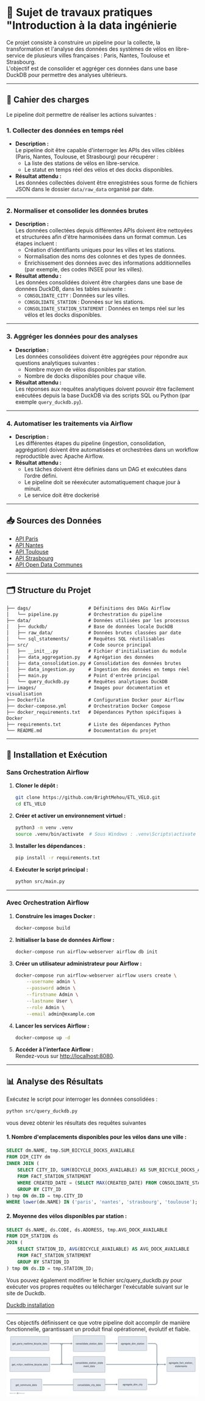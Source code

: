 # 🚴 Sujet de travaux pratiques "Introduction à la data ingénierie 
Ce projet consiste à construire un pipeline pour la collecte, la transformation et l'analyse des données des systèmes de vélos en libre-service de plusieurs villes françaises : Paris, Nantes, Toulouse et Strasbourg.  
L'objectif est de consolider et aggréger ces données dans une base DuckDB pour permettre des analyses ultérieurs.

---

## 🎯 **Cahier des charges**

Le pipeline doit permettre de réaliser les actions suivantes :  

### **1. Collecter des données en temps réel**  
- **Description :**  
  Le pipeline doit être capable d'interroger les APIs des villes ciblées (Paris, Nantes, Toulouse, et Strasbourg) pour récupérer :  
  - La liste des stations de vélos en libre-service.  
  - Le statut en temps réel des vélos et des docks disponibles.  
- **Résultat attendu :**  
  Les données collectées doivent être enregistrées sous forme de fichiers JSON dans le dossier `data/raw_data` organisé par date.

---

### **2. Normaliser et consolider les données brutes**  
- **Description :**  
  Les données collectées depuis différentes APIs doivent être nettoyées et structurées afin d'être harmonisées dans un format commun. Les étapes incluent :  
  - Création d’identifiants uniques pour les villes et les stations.  
  - Normalisation des noms des colonnes et des types de données.  
  - Enrichissement des données avec des informations additionnelles (par exemple, des codes INSEE pour les villes).  
- **Résultat attendu :**  
  Les données consolidées doivent être chargées dans une base de données DuckDB, dans les tables suivante :  
  - `CONSOLIDATE_CITY` : Données sur les villes.  
  - `CONSOLIDATE_STATION` : Données sur les stations.  
  - `CONSOLIDATE_STATION_STATEMENT` : Données en temps réel sur les vélos et les docks disponibles.

---

### **3. Aggréger les données pour des analyses**  
- **Description :**  
  Les données consolidées doivent être aggrégées pour répondre aux questions analytiques suivantes :  
  - Nombre moyen de vélos disponibles par station.
  - Nombre de docks disponibles pour chaque ville.  
- **Résultat attendu :**  
  Les réponses aux requêtes analytiques doivent pouvoir être facilement exécutées depuis la base DuckDB via des scripts SQL ou Python (par exemple `query_duckdb.py`).

---

### **4. Automatiser les traitements via Airflow**  
- **Description :**  
  Les différentes étapes du pipeline (ingestion, consolidation, aggrégation) doivent être automatisées et orchestrées dans un workflow reproductible avec Apache Airflow.  
- **Résultat attendu :**  
  - Les tâches doivent être définies dans un DAG et exécutées dans l’ordre défini.  
  - Le pipeline doit se réexécuter automatiquement chaque jour à minuit.
  - Le service doit être dockerisé
 
---
## 📥 **Sources des Données**

- [API Paris](https://opendata.paris.fr/explore/dataset/velib-disponibilite-en-temps-reel/api/)  
- [API Nantes](https://data.nantesmetropole.fr/explore/dataset/244400404_stations-velos-libre-service-nantes-metropole-disponibilites/api/)  
- [API Toulouse](https://data.toulouse-metropole.fr/explore/dataset/api-velo-toulouse-temps-reel/api/)  
- [API Strasbourg](https://data.strasbourg.eu/explore/dataset/stations-velhop/api/)  
- [API Open Data Communes](https://geo.api.gouv.fr/communes)  

---

## 🗂️ **Structure du Projet**

```plaintext
├── dags/                     # Définitions des DAGs Airflow
│   └── pipeline.py           # Orchestration du pipeline
├── data/                     # Données utilisées par les processus
│   ├── duckdb/               # Base de données locale DuckDB
│   ├── raw_data/             # Données brutes classées par date
│   └── sql_statements/       # Requêtes SQL réutilisables
├── src/                      # Code source principal
│   ├── __init__.py           # Fichier d'initialisation du module
│   ├── data_aggregation.py   # Agrégation des données
│   ├── data_consolidation.py # Consolidation des données brutes
│   ├── data_ingestion.py     # Ingestion des données en temps réel
│   ├── main.py               # Point d'entrée principal
│   └── query_duckdb.py       # Requêtes analytiques DuckDB
├── images/                   # Images pour documentation et visualisation
├── Dockerfile                # Configuration Docker pour Airflow
├── docker-compose.yml        # Orchestration Docker Compose
├── docker_requirements.txt   # Dépendances Python spécifiques à Docker
├── requirements.txt          # Liste des dépendances Python
└── README.md                 # Documentation du projet
```

---

## 🚀 **Installation et Exécution**

### **Sans Orchestration Airflow**

1. **Cloner le dépôt :**  
   ```bash
   git clone https://github.com/BrightMehou/ETL_VELO.git
   cd ETL_VELO
   ```

2. **Créer et activer un environnement virtuel :**  
   ```bash
   python3 -m venv .venv
   source .venv/bin/activate  # Sous Windows : .venv\Scripts\activate
   ```

3. **Installer les dépendances :**  
   ```bash
   pip install -r requirements.txt
   ```

4. **Exécuter le script principal :**  
   ```bash
   python src/main.py
   ```

---

### **Avec Orchestration Airflow**

1. **Construire les images Docker :**  
   ```bash
   docker-compose build
   ```

2. **Initialiser la base de données Airflow :**  
   ```bash
   docker-compose run airflow-webserver airflow db init
   ```

3. **Créer un utilisateur administrateur pour Airflow :**  
   ```bash
   docker-compose run airflow-webserver airflow users create \
       --username admin \
       --password admin \
       --firstname Admin \
       --lastname User \
       --role Admin \
       --email admin@example.com
   ```

4. **Lancer les services Airflow :**  
   ```bash
   docker-compose up -d
   ```

5. **Accéder à l'interface Airflow :**  
   Rendez-vous sur [http://localhost:8080](http://localhost:8080).

---

## 📊 **Analyse des Résultats**

Exécutez le script pour interroger les données consolidées :  
```bash
python src/query_duckdb.py
```

vous devez obtenir les résultats des requêtes suivantes

#### 1. Nombre d'emplacements disponibles pour les vélos dans une ville :
```sql
SELECT dm.NAME, tmp.SUM_BICYCLE_DOCKS_AVAILABLE
FROM DIM_CITY dm
INNER JOIN (
    SELECT CITY_ID, SUM(BICYCLE_DOCKS_AVAILABLE) AS SUM_BICYCLE_DOCKS_AVAILABLE
    FROM FACT_STATION_STATEMENT
    WHERE CREATED_DATE = (SELECT MAX(CREATED_DATE) FROM CONSOLIDATE_STATION)
    GROUP BY CITY_ID
) tmp ON dm.ID = tmp.CITY_ID
WHERE lower(dm.NAME) IN ('paris', 'nantes', 'strasbourg', 'toulouse');
```

#### 2. Moyenne des vélos disponibles par station :
```sql
SELECT ds.NAME, ds.CODE, ds.ADDRESS, tmp.AVG_DOCK_AVAILABLE
FROM DIM_STATION ds
JOIN (
    SELECT STATION_ID, AVG(BICYCLE_AVAILABLE) AS AVG_DOCK_AVAILABLE
    FROM FACT_STATION_STATEMENT
    GROUP BY STATION_ID
) tmp ON ds.ID = tmp.STATION_ID;
```

Vous pouvez également modifirer le fichier src/query_duckdb.py pour exécuter vos propres requêtes ou télécharger l'exécutable suivant sur le site de Duckdb.

[Duckdb installation](https://duckdb.org/docs/installation/)

---

Ces objectifs définissent ce que votre pipeline doit accomplir de manière fonctionnelle, garantissant un produit final opérationnel, évolutif et fiable.
![Diagramme Processus Final](images/image_2.png)
